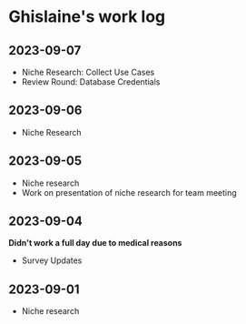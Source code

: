 # Ghislaine's work log

## 2023-09-07
- Niche Research: Collect Use Cases
- Review Round: Database Credentials

## 2023-09-06
- Niche Research

## 2023-09-05
- Niche research
- Work on presentation of niche research for team meeting

## 2023-09-04

**Didn't work a full day due to medical reasons**
- Survey Updates

## 2023-09-01
- Niche research
